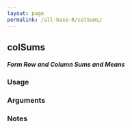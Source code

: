 ```yaml
---
layout: page
permalink: /all-base-R/colSums/
---
```


## __colSums__

#### _Form Row and Column Sums and Means_

### Usage

### Arguments

### Notes
